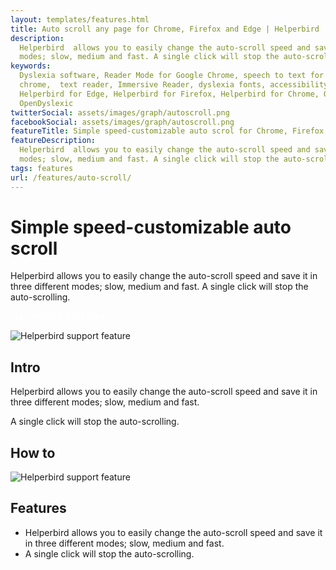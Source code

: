 ```yaml
---
layout: templates/features.html
title: Auto scroll any page for Chrome, Firefox and Edge | Helperbird
description:
  Helperbird  allows you to easily change the auto-scroll speed and save it in three different
  modes; slow, medium and fast. A single click will stop the auto-scrolling.
keywords:
  Dyslexia software, Reader Mode for Google Chrome, speech to text for chrome, Text to speech for
  chrome,  text reader, Immersive Reader, dyslexia fonts, accessibility software, dyslexia software,
  Helperbird for Edge, Helperbird for Firefox, Helperbird for Chrome, Opendyslexic for Chrome,
  OpenDyslexic
twitterSocial: assets/images/graph/autoscroll.png
facebookSocial: assets/images/graph/autoscroll.png
featureTitle: Simple speed-customizable auto scrol for Chrome, Firefox and Edge
featureDescription:
  Helperbird  allows you to easily change the auto-scroll speed and save it in three different
  modes; slow, medium and fast. A single click will stop the auto-scrolling.
tags: features
url: /features/auto-scroll/
---
```


# Simple speed-customizable auto scroll

Helperbird allows you to easily change the auto-scroll speed and save it in three different modes;
slow, medium and fast. A single click will stop the auto-scrolling.

<a 
  class="px-8 py-3 border  text-base font-medium rounded-md text-white bg-indigo-600 hover:bg-indigo-700 " style="color: white;" 
  href="/pricing"> Try Helperbird for Free </a>

![Helperbird support feature](/assets/images/new/adjust-letters-and-words/adjust-letters-and-words-helperbird.png)

## Intro

Helperbird allows you to easily change the auto-scroll speed and save it in three different modes;
slow, medium and fast.

A single click will stop the auto-scrolling.

## How to

![Helperbird support feature](https://youtu.be/u67t7Ap61Nc)

## Features

- Helperbird allows you to easily change the auto-scroll speed and save it in three different modes;
  slow, medium and fast.
- A single click will stop the auto-scrolling.
